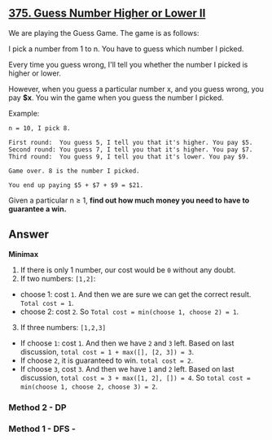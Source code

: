 ## [375. Guess Number Higher or Lower II](https://leetcode.com/problems/guess-number-higher-or-lower-ii/)

We are playing the Guess Game. The game is as follows:

I pick a number from 1 to n. You have to guess which number I picked.

Every time you guess wrong, I'll tell you whether the number I picked is higher or lower.

However, when you guess a particular number x, and you guess wrong, you pay **$x**. You win the game when you guess the number I picked.

Example:
```
n = 10, I pick 8.

First round:  You guess 5, I tell you that it's higher. You pay $5.
Second round: You guess 7, I tell you that it's higher. You pay $7.
Third round:  You guess 9, I tell you that it's lower. You pay $9.

Game over. 8 is the number I picked.

You end up paying $5 + $7 + $9 = $21.
```
Given a particular n ≥ 1, **find out how much money you need to have to guarantee a win.**

## Answer
**Minimax**
1. If there is only 1 number, our cost would be `0` without any doubt.
2. If two numbers: `[1,2]`:
  - choose 1: cost `1`. And then we are sure we can get the correct result. `Total cost = 1`.
  - choose 2: cost `2`.
So `Total cost = min(choose 1, choose 2) = 1`.
3. If three numbers: `[1,2,3]`
  - If choose `1`: cost `1`. And then we have `2` and `3` left. Based on last discussion, `total cost = 1 + max([], [2, 3]) = 3`.
  - If choose `2`, it is guaranteed to win. `total cost = 2`.
  - If choose `3`, cost `3`. And then we have `1` and `2` left. Based on last discussion, `total cost = 3 + max([1, 2], []) = 4`.
So `total cost = min(choose 1, choose 2, choose 3) = 2`.

### Method 2 - DP

### Method 1 - DFS - 
```java

```
